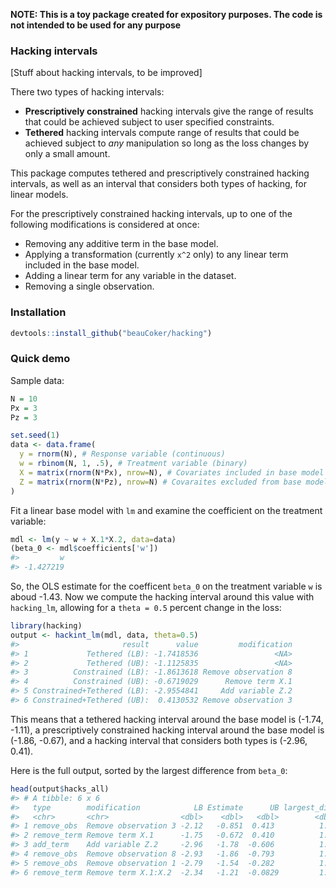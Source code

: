 <!-- README.md is generated from README.Rmd. Please edit that file -->
**NOTE: This is a toy package created for expository purposes. The code is not intended to be used for any purpose**

### Hacking intervals

\[Stuff about hacking intervals, to be improved\]

There two types of hacking intervals:

-   **Prescriptively constrained** hacking intervals give the range of results that could be achieved subject to user specified constraints.
-   **Tethered** hacking intervals compute range of results that could be achieved subject to *any* manipulation so long as the loss changes by only a small amount.

This package computes tethered and prescriptively constrained hacking intervals, as well as an interval that considers both types of hacking, for linear models.

For the prescriptively constrained hacking intervals, up to one of the following modifications is considered at once:

-   Removing any additive term in the base model.
-   Applying a transformation (currently `x^2` only) to any linear term included in the base model.
-   Adding a linear term for any variable in the dataset.
-   Removing a single observation.

### Installation

``` r
devtools::install_github("beauCoker/hacking")
```

### Quick demo

Sample data:

``` r
N = 10
Px = 3
Pz = 3

set.seed(1)
data <- data.frame(
  y = rnorm(N), # Response variable (continuous)
  w = rbinom(N, 1, .5), # Treatment variable (binary)
  X = matrix(rnorm(N*Px), nrow=N), # Covariates included in base model
  Z = matrix(rnorm(N*Pz), nrow=N) # Covaraites excluded from base model
)
```

Fit a linear base model with `lm` and examine the coefficient on the treatment variable:

``` r
mdl <- lm(y ~ w + X.1*X.2, data=data)
(beta_0 <- mdl$coefficients['w'])
#>         w 
#> -1.427219
```

So, the OLS estimate for the coefficent `beta_0` on the treatment variable `w` is aboud -1.43. Now we compute the hacking interval around this value with `hacking_lm`, allowing for a `theta = 0.5` percent change in the loss:

``` r
library(hacking)
output <- hackint_lm(mdl, data, theta=0.5)
#>                       result      value         modification
#> 1             Tethered (LB): -1.7418536                 <NA>
#> 2             Tethered (UB): -1.1125835                 <NA>
#> 3          Constrained (LB): -1.8613618 Remove observation 8
#> 4          Constrained (UB): -0.6719029      Remove term X.1
#> 5 Constrained+Tethered (LB): -2.9554841     Add variable Z.2
#> 6 Constrained+Tethered (UB):  0.4130532 Remove observation 3
```

This means that a tethered hacking interval around the base model is (-1.74, -1.11), a prescriptively constrained hacking interval around the base model is (-1.86, -0.67), and a hacking interval that considers both types is (-2.96, 0.41).

Here is the full output, sorted by the largest difference from `beta_0`:

``` r
head(output$hacks_all)
#> # A tibble: 6 x 6
#>   type        modification            LB Estimate      UB largest_diff
#>   <chr>       <chr>                <dbl>    <dbl>   <dbl>        <dbl>
#> 1 remove_obs  Remove observation 3 -2.12   -0.851  0.413          1.84
#> 2 remove_term Remove term X.1      -1.75   -0.672  0.410          1.84
#> 3 add_term    Add variable Z.2     -2.96   -1.78  -0.606          1.53
#> 4 remove_obs  Remove observation 8 -2.93   -1.86  -0.793          1.50
#> 5 remove_obs  Remove observation 1 -2.79   -1.54  -0.282          1.36
#> 6 remove_term Remove term X.1:X.2  -2.34   -1.21  -0.0829         1.34
```
